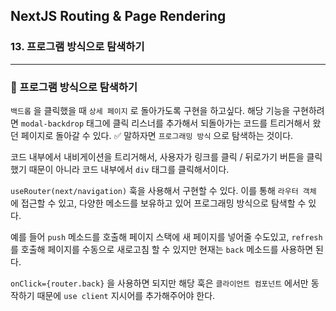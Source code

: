 ## NextJS Routing & Page Rendering

### 13. 프로그램 방식으로 탐색하기

---

### 📌 프로그램 방식으로 탐색하기

`백드롭` 을 클릭했을 때 `상세 페이지` 로 돌아가도록 구현을 하고싶다.
해당 기능을 구현하려면 `modal-backdrop` 태그에 클릭 리스너를 추가해서 되돌아가는 코드를 트리거해서 왔던 페이지로 돌아갈 수 있다.
✅ 말하자면 `프로그래밍 방식` 으로 탐색하는 것이다.

코드 내부에서 내비게이션을 트리거해서, 사용자가 링크를 클릭 / 뒤로가기 버튼을 클릭했기 때문이 아니라 코드 내부에서 `div` 태그를 클릭해서이다.

`useRouter(next/navigation)` 훅을 사용해서 구현할 수 있다.
이를 통해 `라우터 객체` 에 접근할 수 있고, 다양한 메소드를 보유하고 있어 프로그래밍 방식으로 탐색할 수 있다.

예를 들어 `push` 메소드를 호출해 페이지 스택에 새 페이지를 넣어줄 수도있고, `refresh` 를 호출해 페이지를 수동으로 새로고침 할 수 있지만 현재는 `back` 메소드를 사용하면 된다.

`onClick={router.back}` 을 사용하면 되지만 해당 훅은 `클라이언트 컴포넌트` 에서만 동작하기 때문에 `use client` 지시어를 추가해주어야 한다.
